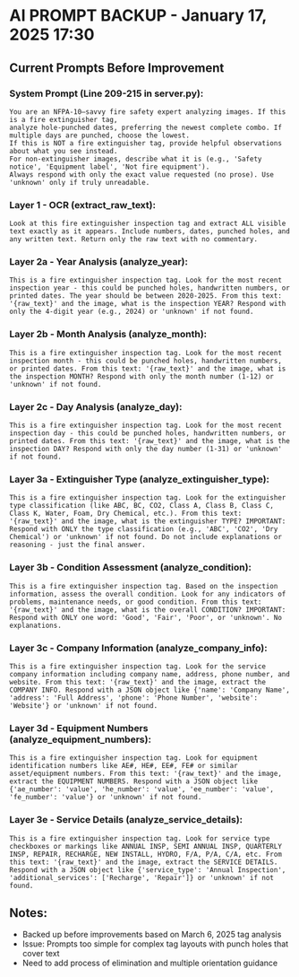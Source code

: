 # AI PROMPT BACKUP - January 17, 2025 17:30

## Current Prompts Before Improvement

### System Prompt (Line 209-215 in server.py):
```
You are an NFPA-10–savvy fire safety expert analyzing images. If this is a fire extinguisher tag, 
analyze hole-punched dates, preferring the newest complete combo. If multiple days are punched, choose the lowest. 
If this is NOT a fire extinguisher tag, provide helpful observations about what you see instead. 
For non-extinguisher images, describe what it is (e.g., 'Safety notice', 'Equipment label', 'Not fire equipment'). 
Always respond with only the exact value requested (no prose). Use 'unknown' only if truly unreadable.
```

### Layer 1 - OCR (extract_raw_text):
```
Look at this fire extinguisher inspection tag and extract ALL visible text exactly as it appears. Include numbers, dates, punched holes, and any written text. Return only the raw text with no commentary.
```

### Layer 2a - Year Analysis (analyze_year):
```
This is a fire extinguisher inspection tag. Look for the most recent inspection year - this could be punched holes, handwritten numbers, or printed dates. The year should be between 2020-2025. From this text: '{raw_text}' and the image, what is the inspection YEAR? Respond with only the 4-digit year (e.g., 2024) or 'unknown' if not found.
```

### Layer 2b - Month Analysis (analyze_month):
```
This is a fire extinguisher inspection tag. Look for the most recent inspection month - this could be punched holes, handwritten numbers, or printed dates. From this text: '{raw_text}' and the image, what is the inspection MONTH? Respond with only the month number (1-12) or 'unknown' if not found.
```

### Layer 2c - Day Analysis (analyze_day):
```
This is a fire extinguisher inspection tag. Look for the most recent inspection day - this could be punched holes, handwritten numbers, or printed dates. From this text: '{raw_text}' and the image, what is the inspection DAY? Respond with only the day number (1-31) or 'unknown' if not found.
```

### Layer 3a - Extinguisher Type (analyze_extinguisher_type):
```
This is a fire extinguisher inspection tag. Look for the extinguisher type classification (like ABC, BC, CO2, Class A, Class B, Class C, Class K, Water, Foam, Dry Chemical, etc.). From this text: '{raw_text}' and the image, what is the extinguisher TYPE? IMPORTANT: Respond with ONLY the type classification (e.g., 'ABC', 'CO2', 'Dry Chemical') or 'unknown' if not found. Do not include explanations or reasoning - just the final answer.
```

### Layer 3b - Condition Assessment (analyze_condition):
```
This is a fire extinguisher inspection tag. Based on the inspection information, assess the overall condition. Look for any indicators of problems, maintenance needs, or good condition. From this text: '{raw_text}' and the image, what is the overall CONDITION? IMPORTANT: Respond with ONLY one word: 'Good', 'Fair', 'Poor', or 'unknown'. No explanations.
```

### Layer 3c - Company Information (analyze_company_info):
```
This is a fire extinguisher inspection tag. Look for the service company information including company name, address, phone number, and website. From this text: '{raw_text}' and the image, extract the COMPANY INFO. Respond with a JSON object like {'name': 'Company Name', 'address': 'Full Address', 'phone': 'Phone Number', 'website': 'Website'} or 'unknown' if not found.
```

### Layer 3d - Equipment Numbers (analyze_equipment_numbers):
```
This is a fire extinguisher inspection tag. Look for equipment identification numbers like AE#, HE#, EE#, FE# or similar asset/equipment numbers. From this text: '{raw_text}' and the image, extract the EQUIPMENT NUMBERS. Respond with a JSON object like {'ae_number': 'value', 'he_number': 'value', 'ee_number': 'value', 'fe_number': 'value'} or 'unknown' if not found.
```

### Layer 3e - Service Details (analyze_service_details):
```
This is a fire extinguisher inspection tag. Look for service type checkboxes or markings like ANNUAL INSP, SEMI ANNUAL INSP, QUARTERLY INSP, REPAIR, RECHARGE, NEW INSTALL, HYDRO, F/A, P/A, C/A, etc. From this text: '{raw_text}' and the image, extract the SERVICE DETAILS. Respond with a JSON object like {'service_type': 'Annual Inspection', 'additional_services': ['Recharge', 'Repair']} or 'unknown' if not found.
```

## Notes:
- Backed up before improvements based on March 6, 2025 tag analysis
- Issue: Prompts too simple for complex tag layouts with punch holes that cover text
- Need to add process of elimination and multiple orientation guidance
